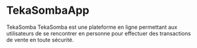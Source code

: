 # TekaSombaApp
TekaSomba TekaSomba est une plateforme en ligne permettant aux utilisateurs de se rencontrer en personne pour effectuer des transactions de vente en toute sécurité.

